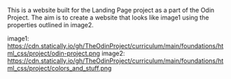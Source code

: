 This is a website built for the Landing Page project as a part of the Odin Project.
The aim is to create a website that looks like image1 using the properties outlined in image2.

image1: https://cdn.statically.io/gh/TheOdinProject/curriculum/main/foundations/html_css/project/odin-project.png
image2: https://cdn.statically.io/gh/TheOdinProject/curriculum/main/foundations/html_css/project/colors_and_stuff.png